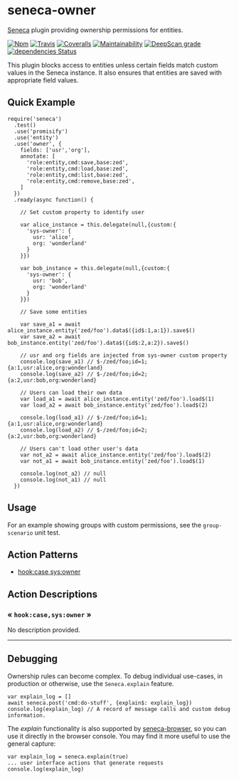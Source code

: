 # seneca-owner
[Seneca](http://senecajs.org) plugin providing ownership permissions for entities.

[![Npm][BadgeNpm]][Npm]
[![Travis][BadgeTravis]][Travis]
[![Coveralls][BadgeCoveralls]][Coveralls]
[![Maintainability](https://api.codeclimate.com/v1/badges/4db939a7299d629c974b/maintainability)](https://codeclimate.com/github/voxgig/seneca-owner/maintainability)
[![DeepScan grade](https://deepscan.io/api/teams/5016/projects/12956/branches/208825/badge/grade.svg)](https://deepscan.io/dashboard#view=project&tid=5016&pid=12956&bid=208825)
[![dependencies Status](https://david-dm.org/voxgig/seneca-owner/status.svg)](https://david-dm.org/voxgig/seneca-owner)


This plugin blocks access to entities unless certain fields match
custom values in the Seneca instance. It also ensures that entities
are saved with appropriate field values.


## Quick Example

```
require('seneca')
  .test()
  .use('promisify')
  .use('entity')
  .use('owner', {
    fields: ['usr','org'],
    annotate: [
      'role:entity,cmd:save,base:zed',
      'role:entity,cmd:load,base:zed',
      'role:entity,cmd:list,base:zed',
      'role:entity,cmd:remove,base:zed',
    ]
  })
  .ready(async function() {

    // Set custom property to identify user
    
    var alice_instance = this.delegate(null,{custom:{
      'sys-owner': {
        usr: 'alice',
        org: 'wonderland'
      }
    }})

    var bob_instance = this.delegate(null,{custom:{
      'sys-owner': {
        usr: 'bob',
        org: 'wonderland'
      }
    }})

    // Save some entities
    
    var save_a1 = await alice_instance.entity('zed/foo').data$({id$:1,a:1}).save$()
    var save_a2 = await bob_instance.entity('zed/foo').data$({id$:2,a:2}).save$()

    // usr and org fields are injected from sys-owner custom property
    console.log(save_a1) // $-/zed/foo;id=1;{a:1,usr:alice,org:wonderland}
    console.log(save_a2) // $-/zed/foo;id=2;{a:2,usr:bob,org:wonderland}

    // Users can load their own data
    var load_a1 = await alice_instance.entity('zed/foo').load$(1)
    var load_a2 = await bob_instance.entity('zed/foo').load$(2)

    console.log(load_a1) // $-/zed/foo;id=1;{a:1,usr:alice,org:wonderland}
    console.log(load_a2) // $-/zed/foo;id=2;{a:2,usr:bob,org:wonderland}

    // Users can't load other user's data
    var not_a2 = await alice_instance.entity('zed/foo').load$(2)
    var not_a1 = await bob_instance.entity('zed/foo').load$(1)

    console.log(not_a2) // null
    console.log(not_a1) // null
  })
```

## Usage

For an example showing groups with custom permissions, see the
`group-scenario` unit test.



<!--START:options-->
<!--END:options-->

<!--START:action-list-->


## Action Patterns

* [hook:case,sys:owner](#-hookcasesysowner-)


<!--END:action-list-->

<!--START:action-desc-->


## Action Descriptions

### &laquo; `hook:case,sys:owner` &raquo;

No description provided.



----------


<!--END:action-desc-->



## Debugging

Ownership rules can become complex. To debug individual use-cases, in production or otherwise, use the `Seneca.explain` feature.

```
var explain_log = []
await seneca.post('cmd:do-stuff', {explain$: explain_log})
console.log(explain_log) // A record of message calls and custom debug information.
```

The _explain_ functionality is also supported by [seneca-browser](github.com/voxgig/seneca-browser), so you can use it directly in the browser console. You may find it more useful to use the general capture: 

```
var explain_log = seneca.explain(true)
... user interface actions that generate requests
console.log(explain_log)
```


[BadgeCoveralls]: https://coveralls.io/repos/voxgig/seneca-owner/badge.svg?branch=master&service=github
[BadgeNpm]: https://badge.fury.io/js/seneca-owner.svg
[BadgeTravis]: https://travis-ci.org/voxgig/seneca-owner.svg?branch=master
[Coveralls]: https://coveralls.io/github/voxgig/seneca-owner?branch=master
[Npm]: https://www.npmjs.com/package/seneca-owner
[Travis]: https://travis-ci.org/voxgig/seneca-owner?branch=master
